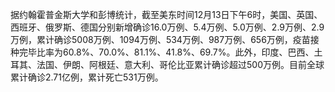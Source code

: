 据约翰霍普金斯大学和彭博统计，截至美东时间12月13日下午6时，美国、英国、西班牙、俄罗斯、德国分别新增确诊16.0万例、5.4万例、5.0万例、2.9万例、2.9万例，累计确诊5008万例、1094万例、534万例、987万例、656万例，疫苗接种完毕比率为60.8%、70.0%、81.1%、41.8%、69.7%。此外，印度、巴西、土耳其、法国、伊朗、阿根廷、意大利、哥伦比亚累计确诊超过500万例。目前全球累计确诊2.71亿例，累计死亡531万例。